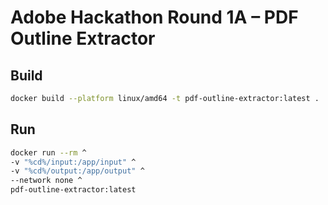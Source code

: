 # Adobe Hackathon Round 1A – PDF Outline Extractor

## Build
```bash
docker build --platform linux/amd64 -t pdf-outline-extractor:latest .
```

## Run
```bash
docker run --rm ^
-v "%cd%/input:/app/input" ^
-v "%cd%/output:/app/output" ^
--network none ^
pdf-outline-extractor:latest
```
